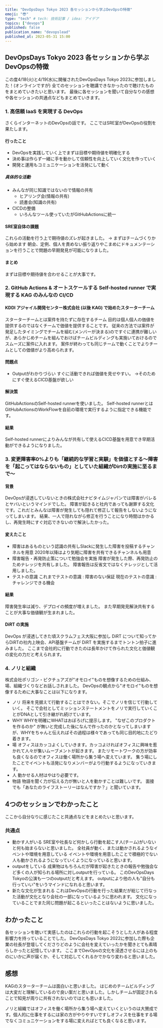```yaml
---
title: "DevOpsDays Tokyo 2023 各セッションから学ぶDevOpsの特徴"
emoji: "😎"
type: "tech" # tech: 技術記事 / idea: アイデア
topics: ["devops"]
published: false
publication_name: "devopslead"
published_at: 2023-05-31 15:00
---
```

## DevOpsDays Tokyo 2023 各セッションから学ぶDevOpsの特徴
この度4/18(火)と4/19(水)に開催されたDevOpsDays Tokyo 2023に参加しました！(オンラインですが)
全てのセッションを聴講できなかったので聴けたものをまとめていきたいと思います。
最後に各セッションを聞いて自分なりの感想や各セッションの共通点などもまとめていきます。

### 1. 高信頼 IaaS を実現する DevOps
さくらインターネットのDevOpsの話です。
ここではSRE室がDevOpsの役割を果たします。

#### 行ったこと
- DevOpsを実践していく上でまずは目標や期待値を明確化する
- 決め事は作らず一緒に手を動かして信頼性を向上していく文化を作っていく
- 開発と運用もコミュニケーションを活発にして動く
##### 具体的な活動
- みんなが同じ知識ではないので情報の共有
  - ヒアリング会(情報の共有)
  - 読書会(知識の共有)
- CICDの整備
  - いろんなツール使っていたがGitHubActionsに統一
#### SRE室自体の課題
これらの活動を行う上で期待値のズレが起きました。
→ まずはチームづくりから始めます
朝会、定例、個人を責めない振り返りやこまめにドキュメンテーションを行うことで問題の早期発見が可能になりました。

#### まとめ
まずは目標や期待値を合わせることが大事です。

### 2. GitHub Actions & オートスケールする Self-hosted runner で実現する KAG のみんなの CI/CD
#### KDDI アジャイル開発センター株式会社 (以後 KAG) で始めたスターターチーム
スターターチームとは案件を持たずに存在するチーム
目的は個人個人の価値を提供するのではなくチームで価値を提供することです。
従来の方法では案件が発足したタイミングでチームを組む(メンバーが決まる)のですぐに連携が難しいが、あらかじめチームを組んでおけばチームビルディングも実施いておけるのでスムーズに案件に入れます。
案件が終わっても同じチームで動くことでよりチームとしての価値がより高められます。

#### 問題点
- Outputがわかりづらい
    すぐに活動できれば価値を見せやすい。
    →そのためにすぐ使えるCICD基盤が欲しい

#### 解決策
GitHubActionsのSelf-hosted runnerを使いました。
Self-hosted runnerとはGitHubActionsのWorkFlowを自前の環境で実行するように指定できる機能です。

#### 結果
Self-hosted runnerによりみんなが共有して使えるCICD基盤を用意でき早期活動ができるようになりました。

### 3. 変更障害率0%よりも「継続的な学習と実験」を価値とする〜障害を「起こってはならないもの」としていた組織がDirtの実施に至るまで〜
#### 背景
DevOpsが浸透していないときの株式会社ナビタイムジャパンでは障害がバレるとヤバいというマインドでした。
障害が起きると社内であっても謝罪する文化です。これだとみんなは障害が発生しても隠れて修正して報告をしないようになってしまいます。
結果、一人で隠れながら修正を行うことになり時間はかかるし、再発生時にすぐ対応できないので解決したかった。

#### 変えたこと
- 障害はあるものという認識の共有しSlackに発生した障害を投稿するチャンネルを用意
2020年以降はより気軽に障害を共有できるチャンネルも用意
- 障害報告・再発防止策について勉強会を実施
障害が発生した際、再発防止のためナレッジを共有しました。
障害報告は反省文ではなくナレッジとして活用しました。
- テストの意識
これまでテストの意識 : 障害のない保証
現在のテストの意識 : チャレンジできる機会

#### 結果
障害発生率は減り、デプロイの頻度が増えました。
また早期発見解決共有することが大事な価値観が生まれました。

#### DiRT の実施
DevOps が浸透してきた頃スクラムフェス大阪に参加し DiRT について知ってからDiRTの社内上映会、API基盤チームが DiRT を実施するまでトントン拍子に進みました。
ここまで会社的に行動できたのは長年かけて作られた文化と価値観の変化の力だと考えられます。

### 4. ノリと組織
株式会社ポリゴン・ピクチュアズが"オモロイ"ものを想像するための仕組み、場、組織づくりなどお話しされました。
DevOpsの観点から"オモロイ"ものを想像するために大事なことは以下になります。

- ノリ
将来を見据えて行動することはできない。そこでノリを信じて行動していく。
そこで会社としてミッションステートメントをノリで実行していくことがDNAとして引き継がれ続けています。
- WHY
WHYを明確にWHATはおぼろげに提示します。
"なぜこのプロダクトを作るのか" が無いと完成した後になんで作ったのかとなってしまいますが、WHYをちゃんと伝えればその過程は様々であっても同じ目的地にたどり着きます。
- 場
オフィスはカッコよくしていきます。カッコよければオフィスに興味を惹かれて人々が集いムーブメントが起きます。
またリモートワークの方が効率も良くなるのでオフィスは働く場所から集う場へ変えています。
集う場にしたことでイベントも活発になりメンバーがより行動するようになっていきます。
- 人
動かせる人材はやはり必要です。
- 物語
物語を聞く力が伝える力が無いと人を動かすことは難しいです。
面接でも「あなたのライフストーリーはなんですか？」と聞いています。

## 4つのセッションでわかったこと
ここから自分なりに感じたこと共通点などをまとめたいと思います。

### 共通点
- 動かす人がいる
SRE室や社長など何かしら行動を起こす人(チーム)がいないと何も始まらないと思いました。
全社員が動く、または動かされるようなイベントや環境を用意している
イベントや環境を用意したことで積極的でない人も動かされるようになっていくようになっていると思います。
- outputをしている
成果物はもちろんだが障害が起きたときの報告や勉強会など多くの人が知られる場所に対しoutputを行っている。
このDevOpsDays Tokyoの公演も一つのoutputだと考えます。
outputにより他の人も"自分も行っていい"をいうマインドになれると思います。
- 新たな文化が生まれる
これはDevOpsの行動を行った結果だが総じて行なった活動が文化となり会社の一部になっているように思われます。
文化になっていることでまた同じ問題が起こるといったことはないように思いました。

## わかったこと
各セッションを聴いて実感したのはこれらの行動を起こそうとした人がある程度影響力を持っていることでした。
DevOpsDays Tokyo 2022に参加した際も企業の社長が登壇してくださりどのように会社を変えていったかを聞きとても素晴らしかったと記憶しています。
ここまでDevOpsの文化を浸透させるには上のものにいかに声が届くか、そして対応してくれるかでかなり変わると思いました。

## 感想
KAGのスターターチームは面白いと思いました。
はじめのチームビルディングは大変だと理解しているので良い案だと思いました。しかしチームが固定されることで知見が周りに共有されないのではとも思いました。

ノリと組織ではオフィスを働く場所から集う場へ変えていくというのは大賛成です。個人的に仕事をするには家の方がやりやすいですしオフィスを仕事をする場でなくコミュニケーションをする場に変えればとても良くなると思います。